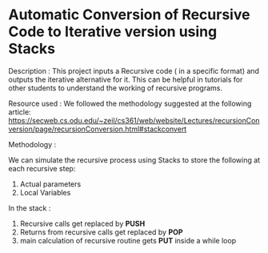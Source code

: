 # Automatic Conversion of Recursive Code to Iterative version using Stacks

Description :  This project inputs a Recursive code ( in a specific format) and outputs the iterative alternative for it. This can be helpful in tutorials for other students to understand the working of recursive programs.

Resource used : 
We followed the methodology suggested at the following article:
https://secweb.cs.odu.edu/~zeil/cs361/web/website/Lectures/recursionConversion/page/recursionConversion.html#stackconvert

Methodology : 

We can simulate the recursive process using Stacks to store the following at each recursive step:
1. Actual parameters
2. Local Variables

In the stack :
1. Recursive calls get replaced by __PUSH__
2. Returns from recursive calls get replaced by __POP__
3. main calculation of recursive routine gets __PUT__ inside a while loop
